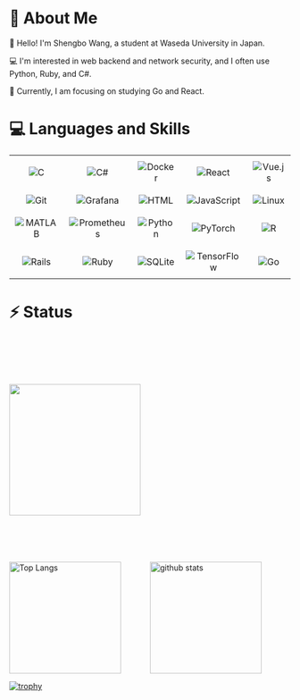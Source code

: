 # :wave: About Me
:school: Hello! I'm Shengbo Wang, a student at Waseda University in Japan.  

:computer: I'm interested in web backend and network security, and I often use Python, Ruby, and C#.  

:blossom: Currently, I am focusing on studying Go and React.

# :computer: Languages and Skills
<p align="center">
  <table>
    <tr>
      <td align="center" style="padding: 10px;"><img src="https://skillicons.dev/icons?i=c" alt="C"></td>
      <td align="center" style="padding: 10px;"><img src="https://skillicons.dev/icons?i=cs" alt="C#"></td>
      <td align="center" style="padding: 10px;"><img src="https://skillicons.dev/icons?i=docker" alt="Docker"></td>
      <td align="center" style="padding: 10px;"><img src="https://skillicons.dev/icons?i=react" alt="React"></td>
      <td align="center" style="padding: 10px;"><img src="https://skillicons.dev/icons?i=vue" alt="Vue.js"></td>
    </tr>
    <tr>
      <td align="center" style="padding: 10px;"><img src="https://skillicons.dev/icons?i=git" alt="Git"></td>
      <td align="center" style="padding: 10px;"><img src="https://skillicons.dev/icons?i=grafana" alt="Grafana"></td>
      <td align="center" style="padding: 10px;"><img src="https://skillicons.dev/icons?i=html" alt="HTML"></td>
      <td align="center" style="padding: 10px;"><img src="https://skillicons.dev/icons?i=js" alt="JavaScript"></td>
      <td align="center" style="padding: 10px;"><img src="https://skillicons.dev/icons?i=linux" alt="Linux"></td>
    </tr>
    <tr>
      <td align="center" style="padding: 10px;"><img src="https://skillicons.dev/icons?i=matlab" alt="MATLAB"></td>
      <td align="center" style="padding: 10px;"><img src="https://skillicons.dev/icons?i=prometheus" alt="Prometheus"></td>
      <td align="center" style="padding: 10px;"><img src="https://skillicons.dev/icons?i=py" alt="Python"></td>
      <td align="center" style="padding: 10px;"><img src="https://skillicons.dev/icons?i=pytorch" alt="PyTorch"></td>
      <td align="center" style="padding: 10px;"><img src="https://skillicons.dev/icons?i=r" alt="R"></td>
    </tr>
    <tr>
      <td align="center" style="padding: 10px;"><img src="https://skillicons.dev/icons?i=rails" alt="Rails"></td>
      <td align="center" style="padding: 10px;"><img src="https://skillicons.dev/icons?i=ruby" alt="Ruby"></td>
      <td align="center" style="padding: 10px;"><img src="https://skillicons.dev/icons?i=sqlite" alt="SQLite"></td>
      <td align="center" style="padding: 10px;"><img src="https://skillicons.dev/icons?i=tensorflow" alt="TensorFlow"></td>
      <td align="center" style="padding: 10px;"><img src="https://skillicons.dev/icons?i=go" alt="Go"></td>
    </tr>
  </table>
</p>



# :zap: Status
<div style="display: flex; flex-direction: column; align-items: center; width: 100%;">
  <!-- 一行目: プロファイルサマリーカード -->
  <div style="width: 100%; display: flex; justify-content: center; align-items: center; height: 400px;">
    <img src="http://github-profile-summary-cards.vercel.app/api/cards/profile-details?username=KeihakuOh&theme=onedark" style="flex: 1 0 auto; max-width: 100%; min-width: 100%; height: 235px;">
  </div>

  <!-- 二行目: 言語使用統計とGitHub統計 -->
  <div style="width: 100%; display: flex; justify-content: space-around; align-items: center;">
    <img alt="Top Langs" src="https://github-readme-stats.vercel.app/api/top-langs/?username=KeihakuOh&layout=compact&count_private=true&show_icons=true&theme=onedark" style="flex: 1 1 50%; height: 200px;">
    <img alt="github stats" src="https://github-readme-stats.vercel.app/api?username=KeihakuOh&count_private=true&show_icons=true&show_icons=true&theme=onedark" style="flex: 1 1 50%; height: 200px;">
  </div>
</div>



[![trophy](https://github-profile-trophy.vercel.app/?username=KeihakuOh&theme=onedark&column=8
)](https://github.com/ryo-ma/github-profile-trophy)


<!--
**KeihakuOh/KeihakuOh** is a ✨ _special_ ✨ repository because its `README.md` (this file) appears on your GitHub profile.

Here are some ideas to get you started:

- 🔭 I’m currently working on ...
- 🌱 I’m currently learning ...
- 👯 I’m looking to collaborate on ...
- 🤔 I’m looking for help with ...
- 💬 Ask me about ...
- 📫 How to reach me: ...
- 😄 Pronouns: ...
- ⚡ Fun fact: ...
-->

